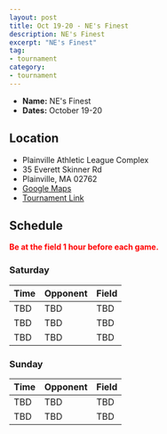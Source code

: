 ```yaml
---
layout: post
title: Oct 19-20 - NE's Finest
description: NE's Finest
excerpt: "NE's Finest"
tag:
- tournament
category:
- tournament
---
```

* **Name:** NE's Finest
* **Dates:** October 19-20

## Location
* Plainville Athletic League Complex
* 35 Everett Skinner Rd
* Plainville, MA 02762
* [Google Maps](https://goo.gl/maps/wzoKXBdTAmmHkfTEA)
* [Tournament Link](https://www.nefinestfallshowcase.com/finest-fall-showcase.cfm)
  
## Schedule
**<span style="color:red">Be at the field 1 hour before each game.</span>**

### Saturday

| Time | Opponent | Field |
|:---      |:---   |:---  |
| TBD      | TBD   |TBD   |
| TBD      | TBD   |TBD   |
| TBD      | TBD   |TBD   |

### Sunday

| Time | Opponent | Field |
|:---      |:---   |:---  |
| TBD      | TBD   |TBD   |
| TBD      | TBD   |TBD   |
